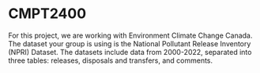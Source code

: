 # CMPT2400
For this project, we are working with Environment Climate Change Canada.  The dataset your group is using is the National Pollutant Release Inventory (NPRI) Dataset. The datasets include data from 2000-2022, separated into three tables: releases, disposals and transfers, and comments. 
